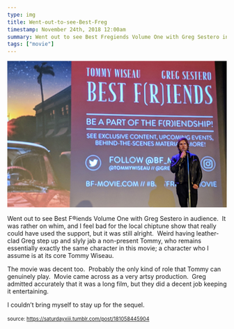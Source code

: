 ```yaml
---
type: img
title: Went-out-to-see-Best-Freg
timestamp: November 24th, 2018 12:00am
summary: Went out to see Best Fregiends Volume One with Greg Sestero in audience  It was rather on whim and I feel bad for the local chiptune show that realThe movie was decent too  Probably the only kind of role that Tommy can genuinely play  Movie came across as a very artsy production  Greg admitted I couldn’t bring myself to stay up for the sequelp 
tags: ["movie"]
---
```

<img src="../media/181058445904.jpg"/>
                                                                                          
Went out to see Best F&reg;iends Volume One with Greg Sestero in audience.  It was rather on whim, and I feel bad for the local chiptune show that really could have used the support, but it was still alright.  Weird having leather-clad Greg step up and slyly jab a non-present Tommy, who remains essentially exactly the same character in this movie; a character who I assume is at its core Tommy Wiseau.  

The movie was decent too.  Probably the only kind of role that Tommy can genuinely play.  Movie came across as a very artsy production.  Greg admitted accurately that it was a long film, but they did a decent job keeping it entertaining.

I couldn’t bring myself to stay up for the sequel.
 
                                    
                
                
                
                
                                
<small>source: https://saturdayxiii.tumblr.com/post/181058445904</small>